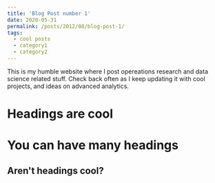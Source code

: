 ```yaml
---
title: 'Blog Post number 1'
date: 2020-05-31
permalink: /posts/2012/08/blog-post-1/
tags:
  - cool posts
  - category1
  - category2
---
```


This is my humble website where I post opereations research and data science related stuff. Check back often as I keep updating it with cool projects, and ideas on advanced analytics.

Headings are cool
======

You can have many headings
======

Aren't headings cool?
------

